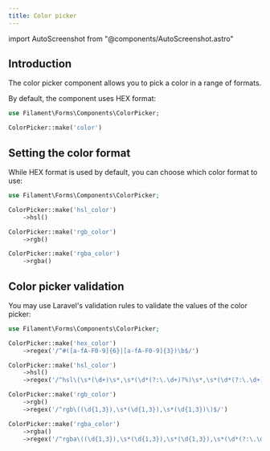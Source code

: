 ```yaml
---
title: Color picker
---
```

import AutoScreenshot from "@components/AutoScreenshot.astro"

## Introduction

The color picker component allows you to pick a color in a range of formats.

By default, the component uses HEX format:

```php
use Filament\Forms\Components\ColorPicker;

ColorPicker::make('color')
```

<AutoScreenshot name="forms/fields/color-picker/simple" alt="Color picker" version="4.x" />

## Setting the color format

While HEX format is used by default, you can choose which color format to use:

```php
use Filament\Forms\Components\ColorPicker;

ColorPicker::make('hsl_color')
    ->hsl()

ColorPicker::make('rgb_color')
    ->rgb()

ColorPicker::make('rgba_color')
    ->rgba()
```

## Color picker validation

You may use Laravel's validation rules to validate the values of the color picker:

```php
use Filament\Forms\Components\ColorPicker;

ColorPicker::make('hex_color')
    ->regex('/^#([a-fA-F0-9]{6}|[a-fA-F0-9]{3})\b$/')

ColorPicker::make('hsl_color')
    ->hsl()
    ->regex('/^hsl\(\s*(\d+)\s*,\s*(\d*(?:\.\d+)?%)\s*,\s*(\d*(?:\.\d+)?%)\)$/')

ColorPicker::make('rgb_color')
    ->rgb()
    ->regex('/^rgb\((\d{1,3}),\s*(\d{1,3}),\s*(\d{1,3})\)$/')

ColorPicker::make('rgba_color')
    ->rgba()
    ->regex('/^rgba\((\d{1,3}),\s*(\d{1,3}),\s*(\d{1,3}),\s*(\d*(?:\.\d+)?)\)$/')
```
